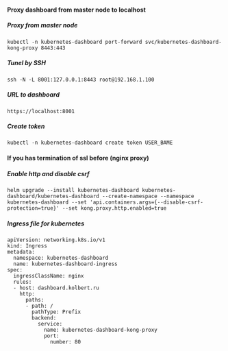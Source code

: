 
#### Proxy dashboard from master node to localhost
##### Proxy from master node
```
kubectl -n kubernetes-dashboard port-forward svc/kubernetes-dashboard-kong-proxy 8443:443
```
##### Tunel by SSH
```
ssh -N -L 8001:127.0.0.1:8443 root@192.168.1.100
```
##### URL to dashboard
```
https://localhost:8001
```

##### Create token
```
kubectl -n kubernetes-dashboard create token USER_BAME
```

#### If you has termination of ssl before (nginx proxy)
##### Enable http and disable csrf
```
helm upgrade --install kubernetes-dashboard kubernetes-dashboard/kubernetes-dashboard --create-namespace --namespace kubernetes-dashboard --set 'api.containers.args={--disable-csrf-protection=true}' --set kong.proxy.http.enabled=true
```

##### Ingress file for kubernetes
```
apiVersion: networking.k8s.io/v1
kind: Ingress
metadata:
  namespace: kubernetes-dashboard
  name: kubernetes-dashboard-ingress
spec:
  ingressClassName: nginx
  rules:
  - host: dashboard.kolbert.ru
    http:
      paths:
      - path: /
        pathType: Prefix
        backend:
          service:
            name: kubernetes-dashboard-kong-proxy
            port:
              number: 80
```
